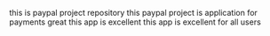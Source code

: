 this is paypal project repository
this paypal project is application for payments
great
this app is excellent
this app is excellent for all users
